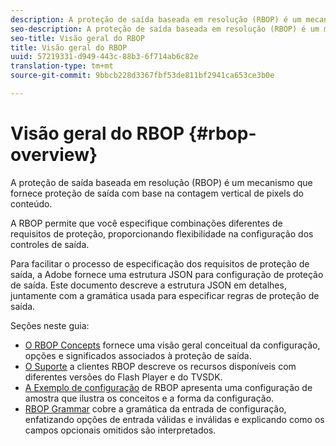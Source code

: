 ```yaml
---
description: A proteção de saída baseada em resolução (RBOP) é um mecanismo que fornece proteção de saída com base na contagem vertical de pixels do conteúdo.
seo-description: A proteção de saída baseada em resolução (RBOP) é um mecanismo que fornece proteção de saída com base na contagem vertical de pixels do conteúdo.
seo-title: Visão geral do RBOP
title: Visão geral do RBOP
uuid: 57219331-d949-443c-88b3-6f714ab6c82e
translation-type: tm+mt
source-git-commit: 9bbcb228d3367fbf53de811bf2941ca653ce3b0e

---
```



# Visão geral do RBOP {#rbop-overview}

A proteção de saída baseada em resolução (RBOP) é um mecanismo que fornece proteção de saída com base na contagem vertical de pixels do conteúdo.

A RBOP permite que você especifique combinações diferentes de requisitos de proteção, proporcionando flexibilidade na configuração dos controles de saída.

Para facilitar o processo de especificação dos requisitos de proteção de saída, a Adobe fornece uma estrutura JSON para configuração de proteção de saída. Este documento descreve a estrutura JSON em detalhes, juntamente com a gramática usada para especificar regras de proteção de saída.

Seções neste guia:

* [O RBOP Concepts](../RBOP/output-protection-concepts.md) fornece uma visão geral conceitual da configuração, opções e significados associados à proteção de saída.
* [O Suporte](../RBOP/client-support.md) a clientes RBOP descreve os recursos disponíveis com diferentes versões do Flash Player e do TVSDK.
* [A Exemplo de configuração](../RBOP/sample-output-protection-config.md) de RBOP apresenta uma configuração de amostra que ilustra os conceitos e a forma da configuração.
* [RBOP Grammar](../RBOP/output-protection-grammar.md) cobre a gramática da entrada de configuração, enfatizando opções de entrada válidas e inválidas e explicando como os campos opcionais omitidos são interpretados.

